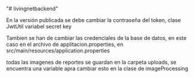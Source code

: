 "# livingnetbackend" 


En la versión publicada se debe cambiar la contraseña del token, clase JwtUtil variabel secret key

Tambien se han de cambiar las credenciales de la base de datos, en este caso en el archivo de applitacion.properties, en src/main/resources/application.properties

todas las imagenes de reportes se guardan en la carpeta uploads, se encuentra una variable apra cambiar esto en la clase de imageProcessing
